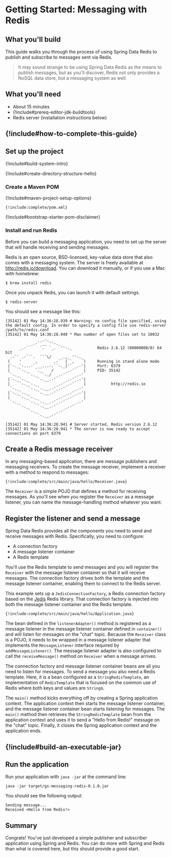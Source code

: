 # Getting Started: Messaging with Redis

What you'll build
-----------------

This guide walks you through the process of using Spring Data Redis to publish and subscribe to messages sent via Redis.

> It may sound strange to be using Spring Data Redis as the means to publish messages, but as you'll discover, Redis not only provides a NoSQL data store, but a messaging system as well.

What you'll need
----------------

 - About 15 minutes
 - {!include#prereq-editor-jdk-buildtools}
 - Redis server (installation instructions below)

## {!include#how-to-complete-this-guide}

<a name="scratch"></a>
Set up the project
------------------

{!include#build-system-intro}

{!include#create-directory-structure-hello}

### Create a Maven POM

{!include#maven-project-setup-options}

    {!include:complete/pom.xml}

{!include#bootstrap-starter-pom-disclaimer}

### Install and run Redis

Before you can build a messaging application, you need to set up the server that will handle receiving and sending messages.

Redis is an open source, BSD-licensed, key-value data store that also comes with a messaging system. The server is freely available at <http://redis.io/download>. You can download it manually, or if you use a Mac with homebrew:

    $ brew install redis

Once you unpack Redis, you can launch it with default settings.

    $ redis-server

You should see a message like this:

    [35142] 01 May 14:36:28.939 # Warning: no config file specified, using the default config. In order to specify a config file use redis-server /path/to/redis.conf
    [35142] 01 May 14:36:28.940 * Max number of open files set to 10032
                    _._
               _.-``__ ''-._
          _.-``    `.  `_.  ''-._           Redis 2.6.12 (00000000/0) 64 bit
      .-`` .-```.  ```\/    _.,_ ''-._
     (    '      ,       .-`  | `,    )     Running in stand alone mode
     |`-._`-...-` __...-.``-._|'` _.-'|     Port: 6379
     |    `-._   `._    /     _.-'    |     PID: 35142
      `-._    `-._  `-./  _.-'    _.-'
     |`-._`-._    `-.__.-'    _.-'_.-'|
     |    `-._`-._        _.-'_.-'    |           http://redis.io
      `-._    `-._`-.__.-'_.-'    _.-'
     |`-._`-._    `-.__.-'    _.-'_.-'|
     |    `-._`-._        _.-'_.-'    |
      `-._    `-._`-.__.-'_.-'    _.-'
          `-._    `-.__.-'    _.-'
              `-._        _.-'
                  `-.__.-'

    [35142] 01 May 14:36:28.941 # Server started, Redis version 2.6.12
    [35142] 01 May 14:36:28.941 * The server is now ready to accept connections on port 6379


<a name="initial"></a>
Create a Redis message receiver
---------------------------------

In any messaging-based application, there are message publishers and messaging receivers. To create the message receiver, implement a receiver with a method to respond to messages:

    {!include:complete/src/main/java/hello/Receiver.java}

The `Receiver` is a simple POJO that defines a method for receiving messages. As you'll see when you register the `Receiver` as a message listener, you can name the message-handling method whatever you want.


Register the listener and send a message
----------------------------------------------

Spring Data Redis provides all the components you need to send and receive messages with Redis. Specifically, you need to configure:

 - A connection factory
 - A message listener container
 - A Redis template

You'll use the Redis template to send messages and you will register the `Receiver` with the message listener container so that it will receive messages. The connection factory drives both the template and the message listener container, enabling them to connect to the Redis server.

This example sets up a `JedisConnectionFactory`, a Redis connection factory based on the [Jedis](https://github.com/xetorthio/jedis) Redis library. That connection factory is injected into both the message listener container and the Redis template.

    {!include:complete/src/main/java/hello/Application.java}


The bean defined in the `listenerAdapter()` method is registered as a message listener in the message listener container defined in `container()` and will listen for messages on the "chat" topic. Because the `Receiver` class is a POJO, it needs to be wrapped in a message listener adapter that implements the `MessageListener` interface required by `addMessageListener()`. The message listener adapter is also configured to call the `receiveMessage()` method on `Receiver` when a message arrives.

The connection factory and message listener container beans are all you need to listen for messages. To send a message you also need a Redis template. Here, it is a bean configured as a `StringRedisTemplate`, an implementation of `RedisTemplate` that is focused on the common use of Redis where both keys and values are `String`s.

The `main()` method kicks everything off by creating a Spring application context. The application context then starts the message listener container, and the message listener container bean starts listening for messages. The `main()` method then retrieves the `StringRedisTemplate` bean from the application context and uses it to send a "Hello from Redis!" message on the "chat" topic. Finally, it closes the Spring application context and the application ends.

## {!include#build-an-executable-jar}

Run the application
-------------------
Run your application with `java -jar` at the command line:

    java -jar target/gs-messaging-redis-0.1.0.jar


You should see the following output:

    Sending message...
    Received <Hello from Redis!>

Summary
-------
Congrats! You've just developed a simple publisher and subscriber application using Spring and Redis. You can do more with Spring and Redis than what is covered here, but this should provide a good start.
